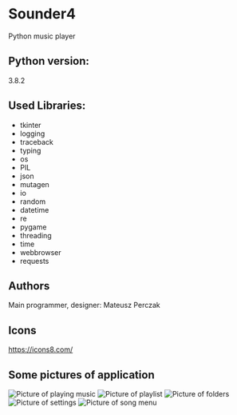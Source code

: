 # Sounder4
Python music player 

## Python version:
3.8.2

## Used Libraries:

+ tkinter
+ logging
+ traceback
+ typing
+ os
+ PIL
+ json
+ mutagen
+ io
+ random
+ datetime
+ re
+ pygame
+ threading
+ time
+ webbrowser
+ requests

## Authors
Main programmer, designer: Mateusz Perczak

## Icons
https://icons8.com/

## Some pictures of application
![Picture of playing music](https://raw.githubusercontent.com/losek1/Sounder4/master/images/app1.jpg)
![Picture of playlist](https://raw.githubusercontent.com/losek1/Sounder4/master/images/app2.jpg)
![Picture of folders](https://raw.githubusercontent.com/losek1/Sounder4/master/images/app3.jpg)
![Picture of settings](https://raw.githubusercontent.com/losek1/Sounder4/master/images/app4.jpg)
![Picture of song menu](https://raw.githubusercontent.com/losek1/Sounder4/master/images/app5.jpg)
